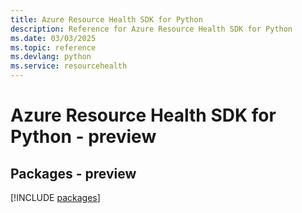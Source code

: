 ```yaml
---
title: Azure Resource Health SDK for Python
description: Reference for Azure Resource Health SDK for Python
ms.date: 03/03/2025
ms.topic: reference
ms.devlang: python
ms.service: resourcehealth
---
```

# Azure Resource Health SDK for Python - preview
## Packages - preview
[!INCLUDE [packages](resource-health-index.md)]